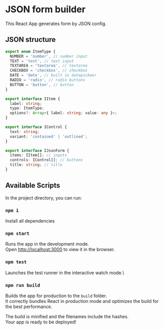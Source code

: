 # JSON form builder

This React App generates form by JSON config.

## JSON structure

```ts
export enum ItemType {
  NUMBER = 'number', // number input
  TEXT = 'text', // text input
  TEXTAREA = 'textarea', // textarea
  CHECKBOX = 'checkbox', // checkbox
  DATE = 'date', // built in datepickeer
  RADIO = 'radio', // radio buttons
  BUTTON = 'button', // button
}

export interface IItem {
  label: string;
  type: ItemType;
  options?: Array<{ label: string; value: any }>;
}

export interface IControl {
  text: string;
  variant: 'contained' | 'outlined';
}

export interface IJsonForm {
  items: IItem[]; // inputs
  controls: IControl[]; // buttons
  title: string; // title
}
```

## Available Scripts

In the project directory, you can run:

### `npm i`

Install all dependencies

### `npm start`

Runs the app in the development mode.\
Open [http://localhost:3000](http://localhost:3000) to view it in the browser.

### `npm test`

Launches the test runner in the interactive watch mode.\

### `npm run build`

Builds the app for production to the `build` folder.\
It correctly bundles React in production mode and optimizes the build for the best performance.

The build is minified and the filenames include the hashes.\
Your app is ready to be deployed!
